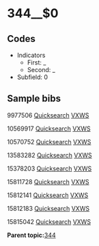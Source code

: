 # 344\_\_$0

## Codes

-   Indicators
    -   First: \_
    -   Second: \_
-   Subfield: 0

## Sample bibs

9977506 [Quicksearch](https://search.library.yale.edu/catalog/9977506) [VXWS](http://prodorbis.library.yale.edu:7014/vxws/GetHoldingsService?bibId=9977506)

10569917 [Quicksearch](https://search.library.yale.edu/catalog/10569917) [VXWS](http://prodorbis.library.yale.edu:7014/vxws/GetHoldingsService?bibId=10569917)

10570752 [Quicksearch](https://search.library.yale.edu/catalog/10570752) [VXWS](http://prodorbis.library.yale.edu:7014/vxws/GetHoldingsService?bibId=10570752)

13583282 [Quicksearch](https://search.library.yale.edu/catalog/13583282) [VXWS](http://prodorbis.library.yale.edu:7014/vxws/GetHoldingsService?bibId=13583282)

15378203 [Quicksearch](https://search.library.yale.edu/catalog/15378203) [VXWS](http://prodorbis.library.yale.edu:7014/vxws/GetHoldingsService?bibId=15378203)

15811728 [Quicksearch](https://search.library.yale.edu/catalog/15811728) [VXWS](http://prodorbis.library.yale.edu:7014/vxws/GetHoldingsService?bibId=15811728)

15812141 [Quicksearch](https://search.library.yale.edu/catalog/15812141) [VXWS](http://prodorbis.library.yale.edu:7014/vxws/GetHoldingsService?bibId=15812141)

15812183 [Quicksearch](https://search.library.yale.edu/catalog/15812183) [VXWS](http://prodorbis.library.yale.edu:7014/vxws/GetHoldingsService?bibId=15812183)

15815042 [Quicksearch](https://search.library.yale.edu/catalog/15815042) [VXWS](http://prodorbis.library.yale.edu:7014/vxws/GetHoldingsService?bibId=15815042)

**Parent topic:**[344](../../tags/344/344.md)

